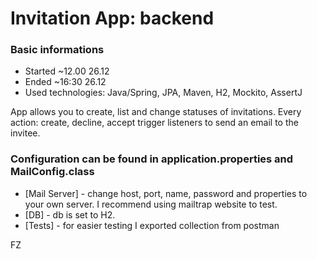 # Invitation App: backend

### Basic informations
* Started ~12.00 26.12
* Ended ~16:30 26.12
* Used technologies: Java/Spring, JPA, Maven, H2, Mockito, AssertJ

App allows you to create, list and change statuses of invitations.
Every action: create, decline, accept trigger listeners to send an email to the invitee.


### Configuration can be found in application.properties and MailConfig.class

* [Mail Server] - change host, port, name, password and properties to your own server. I recommend using mailtrap website to test.
* [DB] - db is set to H2.
* [Tests] - for easier testing I exported collection from postman

FZ
